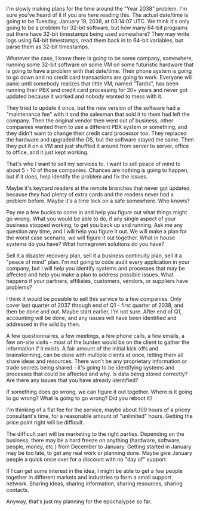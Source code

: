 ﻿---
layout: post
author: Shane Skiles
tags: [epochalypse, year 2038 problem, 2038]
---

I'm slowly making plans for the time around the "Year 2038" problem.
I'm sure you've heard of it if you are here reading this. The actual date/time 
is going to be Tuesday, January 19, 2038, at 03:14:07 UTC. We think it's only 
going to be a problem for 32-bit software, but how many 64-bit programs out there
have 32-bit timestamps being used somewhere? 
They may write logs using 64-bit timestamps, read them back in to 64-bit variables,
but parse them as 32-bit timestamps. 

Whatever the case, 
I know there is going to be some company, somewhere, running some 32-bit software 
on some VM on some futuristic hardware that is going to have a problem with that 
date/time. Their phone system is going to go down and no credit card transactions
are going to work. Everyone will panic until somebody realizes that little VM, 
named "Tardis", has been running their PBX and credit card processing for 30+ years
and never got updated because it worked and nobody wanted to mess with it.

They tried to update it once, but the new version of the software had a 
"maintenance fee" with it and the salesman that sold it to them had left the company.
Then the original vendor then went out of business, other companies wanted them 
to use a different PBX system or something, and they didn't want to change their 
credit card processor too. They replaced the hardware and upgraded the OS, 
but the software stayed the same. Then they put it on a VM and just shuffled 
it around from server to server, office to office, and it just kept working. 

That's who I want to sell my services to. I want to sell peace of mind to about 
5 - 10 of those companies. Chances are nothing is going to happen, but if it does,
help identify the problem and fix the issues. 

Maybe it's keycard readers at the remote branches that never got updated, 
because they had plenty of extra cards and the readers never had a problem 
before. Maybe it's a time lock on a safe somewhere. Who knows? 

Pay me a few bucks to come in and help you figure out what things might go wrong. 
What you would be able to do, if any single aspect of your business stopped working,
to get you back up and running. Ask me any question any time, and I will help you
figure it out. We will make a plan for the worst case scenario, we will 
figure it out together. 
What in house systems do you have? 
What homegrown solutions do you have?

Sell it a disaster recovery plan, sell it a business continuity plan, 
sell it a "peace of mind" plan. I'm not going to code audit every application
in your company, but I will help you identify systems and processes 
that may be affected and help you make a plan to address possible issues.
What happens if your partners, affiliates, customers, vendors, or suppliers 
have problems?

I think it would be possible to sell this service to a few companies. 
Only cover last quarter of 2037 through end of Q1 - first quarter of 2038, 
and then be done and out. Maybe start earlier, I'm not sure. After end of Q1,
accounting will be done, and any issues will have been identified and addressed
in the wild by then.

A few questionnaires, a few meetings, a few phone calls, a few emails, 
a few on-site visits - most of the burden would be on the client to gather the 
information if it exists. A fair amount of the initial kick offs and brainstorming,
can be done with multiple clients at once, letting them all share ideas and resources.
There won't be any proprietary information or trade secrets being shared - 
it's going to be identifying systems and processes that could be affected and why.
Is data being stored correctly? Are there any issues that you have already identified?

If something does go wrong, we can figure it out together.
Where is it going to go wrong? What is going to go wrong? Did you reboot it?

I'm thinking of a flat fee for the service, 
maybe about 100 hours of a pricey consultant's time, 
for a reasonable amount of "unlimited" hours.
Getting the price point right will be difficult.

The difficult part will be marketing to the right parties. 
Depending on the business, there may be a hard freeze on anything 
(hardware, software, people, money, etc.) from December to January.
Getting started in January may be too late, to get any real work or planning done.
Maybe give January people a quick once over for a discount with no "day of" support.

If I can get some interest in the idea, I might be able to get a few people together
in different markets and industries to form a small support network. 
Sharing ideas, sharing information, sharing resources, sharing contacts.

Anyway, that's just my planning for the epochalypse so far.
